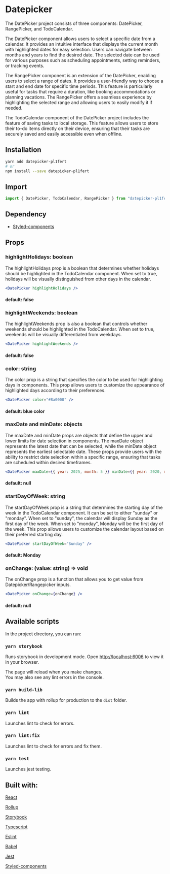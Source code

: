 # Datepicker

The DatePicker project consists of three components: DatePicker, RangePicker, and TodoCalendar.

The DatePicker component allows users to select a specific date from a calendar. It provides an intuitive interface that displays the current month with highlighted dates for easy selection. Users can navigate between months and years to find the desired date. The selected date can be used for various purposes such as scheduling appointments, setting reminders, or tracking events.

The RangePicker component is an extension of the DatePicker, enabling users to select a range of dates. It provides a user-friendly way to choose a start and end date for specific time periods. This feature is particularly useful for tasks that require a duration, like booking accommodations or planning vacations. The RangePicker offers a seamless experience by highlighting the selected range and allowing users to easily modify it if needed.

The TodoCalendar component of the DatePicker project includes the feature of saving tasks to local storage. This feature allows users to store their to-do items directly on their device, ensuring that their tasks are securely saved and easily accessible even when offline.

## Installation

```sh
yarn add datepicker-pl1fert
# or
npm install --save datepicker-pl1fert
```

## Import

```js
import { DatePicker, TodoCalendar, RangePicker } from "datepicker-pl1fert";
```

## Dependency

-   [Styled-components](https://www.styled-components.com)

## Props

### highlightHolidays: boolean

The highlightHolidays prop is a boolean that determines whether holidays should be highlighted in the TodoCalendar component. When set to true, holidays will be visually distinguished from other days in the calendar.

```jsx
<DatePicker highlightHolidays />
```

#### default: false

### highlightWeekends: boolean

The highlightWeekends prop is also a boolean that controls whether weekends should be highlighted in the TodoCalendar. When set to true, weekends will be visually differentiated from weekdays.

```jsx
<DatePicker highlightWeekends />
```

#### default: false

### color: string

The color prop is a string that specifies the color to be used for highlighting days in components. This prop allows users to customize the appearance of highlighted days according to their preferences.

```jsx
<DatePicker color="#8a0000" />
```

#### default: blue color

### maxDate and minDate: objects

The maxDate and minDate props are objects that define the upper and lower limits for date selection in components. The maxDate object represents the latest date that can be selected, while the minDate object represents the earliest selectable date. These props provide users with the ability to restrict date selection within a specific range, ensuring that tasks are scheduled within desired timeframes.

```jsx
<DatePicker maxDate={{ year: 2025, month: 5 }} minDate={{ year: 2020, month: 5 }} />
```

#### default: null

### startDayOfWeek: string

The startDayOfWeek prop is a string that determines the starting day of the week in the TodoCalendar component. It can be set to either "sunday" or "monday". When set to "sunday", the calendar will display Sunday as the first day of the week. When set to "monday", Monday will be the first day of the week. This prop allows users to customize the calendar layout based on their preferred starting day.

```jsx
<DatePicker startDayOfWeek="Sunday" />
```

#### default: Monday

### onChange: (value: string) => void

The onChange prop is a function that allows you to get value from Datepicker/Rangepicker inputs.

```jsx
<DatePicker onChange={onChange} />
```

#### default: null

## Available scripts

In the project directory, you can run:

### `yarn storybook`

Runs storybook in development mode.
Open [http://localhost:6006](http://localhost:6006) to view it in your browser.

The page will reload when you make changes.\
You may also see any lint errors in the console.

### `yarn build-lib`

Builds the app with rollup for production to the `dist` folder.

### `yarn lint`

Launches lint to check for errors.

### `yarn lint:fix`

Launches lint to check for errors and fix them.

### `yarn test`

Launches jest testing.

## Built with:

[React](https://react.dev/)

[Rollup](https://rollupjs.org)

[Storybook](https://storybook.js.org)

[Typescript](https://www.typescriptlang.org/)

[Eslint](https://eslint.org/)

[Babel](https://babeljs.io/)

[Jest](https://jestjs.io/)

[Styled-components](https://www.styled-components.com)
